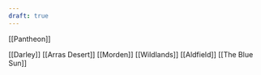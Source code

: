 ```yaml
---
draft: true
---
```



[[Pantheon]]


[[Darley]]
[[Arras Desert]]
[[Morden]]
[[Wildlands]]
[[Aldfield]]
[[The Blue Sun]]
